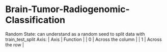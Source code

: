 # Brain-Tumor-Radiogenomic-Classification
Random State: can understand as a random seed to split data with train_test_split
Axis:
     | Axis |      Function     |
     |   0  | Across the column |
     |   1  | Across the row    |
